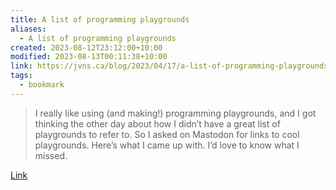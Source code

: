 ```yaml
---
title: A list of programming playgrounds
aliases:
  - A list of programming playgrounds
created: 2023-08-12T23:12:00+10:00
modified: 2023-08-13T00:11:38+10:00
link: https://jvns.ca/blog/2023/04/17/a-list-of-programming-playgrounds/
tags:
  - bookmark
---
```


> I really like using (and making!) programming playgrounds, and I got thinking the other day about how I didn’t have a great list of playgrounds to refer to. So I asked on Mastodon for links to cool playgrounds. Here’s what I came up with. I’d love to know what I missed.

[Link](https://jvns.ca/blog/2023/04/17/a-list-of-programming-playgrounds/)

